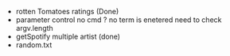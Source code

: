 * rotten Tomatoes ratings (Done)
* parameter control no cmd ? no term is enetered need to check argv.length
* getSpotify multiple artist (done)
* random.txt


